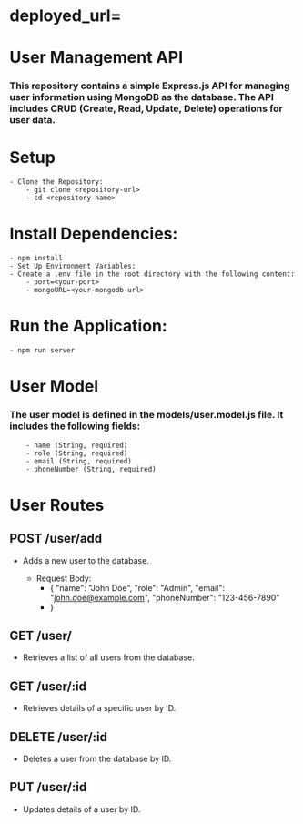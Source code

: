 # deployed_url=

# User Management API

### This repository contains a simple Express.js API for managing user information using MongoDB as the database. The API includes CRUD (Create, Read, Update, Delete) operations for user data.

# Setup

    - Clone the Repository:
        - git clone <repository-url>
        - cd <repository-name>

# Install Dependencies:

    - npm install
    - Set Up Environment Variables:
    - Create a .env file in the root directory with the following content:
        - port=<your-port>
        - mongoURL=<your-mongodb-url>

# Run the Application:

    - npm run server

# User Model

### The user model is defined in the models/user.model.js file. It includes the following fields:

        - name (String, required)
        - role (String, required)
        - email (String, required)
        - phoneNumber (String, required)

# User Routes

## POST /user/add

- Adds a new user to the database.

  - Request Body:
    - {
      "name": "John Doe",
      "role": "Admin",
      "email": "john.doe@example.com",
      "phoneNumber": "123-456-7890"
    - }

## GET /user/

- Retrieves a list of all users from the database.

## GET /user/:id

- Retrieves details of a specific user by ID.

## DELETE /user/:id

- Deletes a user from the database by ID.

## PUT /user/:id

- Updates details of a user by ID.
